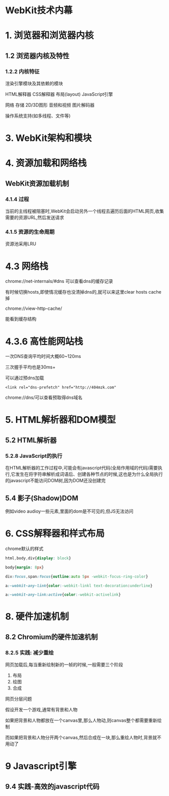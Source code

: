 # WebKit技术内幕

# 1. 浏览器和浏览器内核

## 1.2 浏览器内核及特性

### 1.2.2 内核特征

渲染引擎模块及其依赖的模块

HTML解释器 CSS解释器 布局(layout) JavaScript引擎

网络 存储 2D/3D图形 音频和视频 图片解码器

操作系统支持(如多线程、文件等)

# 3. WebKit架构和模块

# 4. 资源加载和网络栈

## WebKit资源加载机制

### 4.1.4 过程

当前的主线程被阻塞时,WebKit会启动另外一个线程去遍历后面的HTML网页,收集需要的资源URL,然后发送请求

### 4.1.5 资源的生命周期

资源池采用LRU

# 4.3 网络栈

chrome://net-internals/#dns 可以查看dns的缓存记录

有时候切换hosts,即使情况缓存也没清掉dns的,就可以来这里clear hosts cache掉

chrome://view-http-cache/

能看到缓存结构

# 4.3.6 高性能网站栈

一次DNS查询平均时间大概60~120ms

三次握手平均也是30ms+

可以通过预dns加载

```
<link rel="dns-prefetch" href="http://404mzk.com"
```

chrome://dns/可以查看预取得dns域名

# 5. HTML解析器和DOM模型

## 5.2 HTML解析器

### 5.2.8 JavaScript的执行

在HTML解析器的工作过程中,可能会有javascript代码(全局作用域的代码)需要执行,它发生在将字符串解析成词语后、创建各种节点的时候,这也是为什么全局执行的javascript不能访问DOM树,因为DOM还没创建完

## 5.4 影子(Shadow)DOM

例如video audioy一些元素,里面的dom是不可见的,但JS无法访问

# 6. CSS解释器和样式布局

chrome默认的样式

```css
html,body,div{display: block}

body{margin: 8px}

div:focus,span:focus{outline:auto 5px -webkit-focus-ring-color}

a:-webkit-any-link{color:-webkit-linkl text-decoration:underline}

a:-webkit-any-link:active{color:-webkit-activelink}

```

# 8. 硬件加速机制

## 8.2 Chromium的硬件加速机制

### 8.2.5 实践: 减少重绘

网页加载后,每当重新绘制新的一帧的时候,一般需要三个阶段

1. 布局
2. 绘图
3. 合成

网页分层问题

假设开发一个游戏,通常有背景和人物

如果把背景和人物都放在一个canvas里,那么人物动,则canvas整个都需要重新绘制

而如果把背景和人物分开两个canvas,然后合成在一块,那么重绘人物时,背景就不用动了

# 9 Javascript引擎

## 9.4 实践-高效的javascript代码




